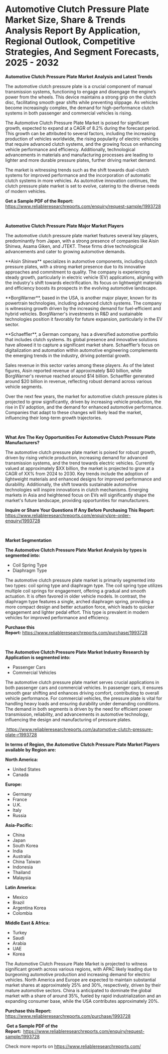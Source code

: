 <p><h1>Automotive Clutch Pressure Plate Market Size, Share & Trends Analysis Report By Application, Regional Outlook, Competitive Strategies, And Segment Forecasts, 2025 - 2032</h1></p><p><strong>Automotive Clutch Pressure Plate Market Analysis and Latest Trends</strong></p>
<p><p>The automotive clutch pressure plate is a crucial component of manual transmission systems, functioning to engage and disengage the engine’s power from the wheels. This device maintains a strong grip on the clutch disc, facilitating smooth gear shifts while preventing slippage. As vehicles become increasingly complex, the demand for high-performance clutch systems in both passenger and commercial vehicles is rising.</p><p>The Automotive Clutch Pressure Plate Market is poised for significant growth, expected to expand at a CAGR of 8.2% during the forecast period. This growth can be attributed to several factors, including the increasing production of vehicles worldwide, the rising popularity of electric vehicles that require advanced clutch systems, and the growing focus on enhancing vehicle performance and efficiency. Additionally, technological advancements in materials and manufacturing processes are leading to lighter and more durable pressure plates, further driving market demand. </p><p>The market is witnessing trends such as the shift towards dual-clutch systems for improved performance and the incorporation of automatic clutch systems in more vehicles. As automotive innovation continues, the clutch pressure plate market is set to evolve, catering to the diverse needs of modern vehicles.</p></p>
<p><strong>Get a Sample PDF of the Report:&nbsp;</strong> <a href="https://www.reliableresearchreports.com/enquiry/request-sample/1993728?utm_campaign=2737&utm_medium=2&utm_source=Github&utm_content=ia&utm_term=29032025&utm_id=automotive-clutch-pressure-plate">https://www.reliableresearchreports.com/enquiry/request-sample/1993728</a></p>
<p>&nbsp;</p>
<p><strong>Automotive Clutch Pressure Plate Major Market Players</strong></p>
<p><p>The automotive clutch pressure plate market features several key players, predominantly from Japan, with a strong presence of companies like Aisin Shinwa, Asama Giken, and JTEKT. These firms drive technological advancements and cater to growing automotive demands.</p><p>**Aisin Shinwa** specializes in automotive components, including clutch pressure plates, with a strong market presence due to its innovative approaches and commitment to quality. The company is experiencing steady growth, particularly in electric vehicle (EV) applications, aligning with the industry's shift towards electrification. Its focus on lightweight materials and efficiency boosts its prospects in the evolving automotive landscape.</p><p>**BorgWarner**, based in the USA, is another major player, known for its powertrain technologies, including advanced clutch systems. The company is witnessing growth driven by the increasing demand for fuel-efficient and hybrid vehicles. BorgWarner's investments in R&D and sustainable technologies position it favorably for future expansion, particularly in the EV sector.</p><p>**Schaeffler**, a German company, has a diversified automotive portfolio that includes clutch systems. Its global presence and innovative solutions have allowed it to capture a significant market share. Schaeffler’s focus on digitalization and automation within automotive engineering complements the emerging trends in the industry, driving potential growth.</p><p>Sales revenue in this sector varies among these players. As of the latest figures, Aisin reported revenue of approximately $40 billion, while BorgWarner's revenue reached around $14 billion. Schaeffler generated around $20 billion in revenue, reflecting robust demand across various vehicle segments.</p><p>Over the next few years, the market for automotive clutch pressure plates is projected to grow significantly, driven by increasing vehicle production, the rise in EV adoption, and the demand for enhanced automotive performance. Companies that adapt to these changes will likely lead the market, influencing their long-term growth trajectories.</p></p>
<p>&nbsp;</p>
<p><strong>What Are The Key Opportunities For Automotive Clutch Pressure Plate Manufacturers?</strong></p>
<p><p>The automotive clutch pressure plate market is poised for robust growth, driven by rising vehicle production, increasing demand for advanced transmission systems, and the trend towards electric vehicles. Currently valued at approximately $XX billion, the market is projected to grow at a CAGR of XX% from 2024 to 2030. Key trends include the adoption of lightweight materials and enhanced designs for improved performance and durability. Additionally, the shift towards sustainable automotive technologies will inspire innovations in clutch mechanisms. Emerging markets in Asia and heightened focus on EVs will significantly shape the market's future landscape, providing opportunities for manufacturers.</p></p>
<p><strong>Inquire or Share Your Questions If Any Before Purchasing This Report:</strong> <a href="https://www.reliableresearchreports.com/enquiry/pre-order-enquiry/1993728?utm_campaign=2737&utm_medium=2&utm_source=Github&utm_content=ia&utm_term=29032025&utm_id=automotive-clutch-pressure-plate">https://www.reliableresearchreports.com/enquiry/pre-order-enquiry/1993728</a></p>
<p>&nbsp;</p>
<p><strong>Market Segmentation</strong></p>
<p><strong>The Automotive Clutch Pressure Plate Market Analysis by types is segmented into:</strong></p>
<p><ul><li>Coil Spring Type</li><li>Diaphragm Type</li></ul></p>
<p><p>The automotive clutch pressure plate market is primarily segmented into two types: coil spring type and diaphragm type. The coil spring type utilizes multiple coil springs for engagement, offering a gradual and smooth actuation. It is often favored in older vehicle models. In contrast, the diaphragm type features a single, arched diaphragm spring, providing a more compact design and better actuation force, which leads to quicker engagement and lighter pedal effort. This type is prevalent in modern vehicles for improved performance and efficiency.</p></p>
<p><strong>Purchase this Report:&nbsp;</strong><a href="https://www.reliableresearchreports.com/purchase/1993728?utm_campaign=2737&utm_medium=2&utm_source=Github&utm_content=ia&utm_term=29032025&utm_id=automotive-clutch-pressure-plate">https://www.reliableresearchreports.com/purchase/1993728</a></p>
<p>&nbsp;</p>
<p><strong>The Automotive Clutch Pressure Plate Market Industry Research by Application is segmented into:</strong></p>
<p><ul><li>Passenger Cars</li><li>Commercial Vehicles</li></ul></p>
<p><p>The automotive clutch pressure plate market serves crucial applications in both passenger cars and commercial vehicles. In passenger cars, it ensures smooth gear shifting and enhances driving comfort, contributing to overall vehicle performance. For commercial vehicles, the pressure plate is vital for handling heavy loads and ensuring durability under demanding conditions. The demand in both segments is driven by the need for efficient power transmission, reliability, and advancements in automotive technology, influencing the design and manufacturing of pressure plates.</p></p>
<p><a href="https://www.reliableresearchreports.com/automotive-clutch-pressure-plate-r1993728?utm_campaign=2737&utm_medium=2&utm_source=Github&utm_content=ia&utm_term=29032025&utm_id=automotive-clutch-pressure-plate">&nbsp;https://www.reliableresearchreports.com/automotive-clutch-pressure-plate-r1993728</a></p>
<p><strong>In terms of Region, the Automotive Clutch Pressure Plate Market Players available by Region are:</strong></p>
<p>
    <p> <strong> North America: </strong>
        <ul>
            <li>United States</li>
            <li>Canada</li>
        </ul>
        </p> 
    <p> <strong> Europe: </strong>
        <ul>
            <li>Germany</li>
            <li>France</li>
            <li>U.K.</li>
            <li>Italy</li>
            <li>Russia</li>
        </ul>
        </p> 
    <p> <strong> Asia-Pacific: </strong>
        <ul>
            <li>China</li>
            <li>Japan</li>
            <li>South Korea</li>
            <li>India</li>
            <li>Australia</li>
            <li>China Taiwan</li>
            <li>Indonesia</li>
            <li>Thailand</li>
            <li>Malaysia</li>
        </ul>
        </p> 
    <p> <strong> Latin America: </strong>
        <ul>
            <li>Mexico</li>
            <li>Brazil</li>
            <li>Argentina Korea</li>
            <li>Colombia</li>
        </ul>
        </p> 
    <p> <strong> Middle East & Africa: </strong>
        <ul>
            <li>Turkey</li>
            <li>Saudi</li>
            <li>Arabia</li>
            <li>UAE</li>
            <li>Korea</li>
        </ul>
    </p>
    </p>
<p><p>The Automotive Clutch Pressure Plate Market is projected to witness significant growth across various regions, with APAC likely leading due to burgeoning automotive production and increasing demand for electric vehicles. North America and Europe are expected to maintain substantial market shares at approximately 25% and 30%, respectively, driven by their mature automotive sectors. China is anticipated to dominate the global market with a share of around 35%, fueled by rapid industrialization and an expanding consumer base, while the USA contributes approximately 20%.</p></p>
<p><strong>Purchase this Report: </strong><a href="https://www.reliableresearchreports.com/purchase/1993728?utm_campaign=2737&utm_medium=2&utm_source=Github&utm_content=ia&utm_term=29032025&utm_id=automotive-clutch-pressure-plate">https://www.reliableresearchreports.com/purchase/1993728</a></p>
<p>&nbsp;<strong>Get a Sample PDF of the Report:&nbsp;&nbsp;</strong><a href="https://www.reliableresearchreports.com/enquiry/request-sample/1993728?utm_campaign=2737&utm_medium=2&utm_source=Github&utm_content=ia&utm_term=29032025&utm_id=automotive-clutch-pressure-plate">https://www.reliableresearchreports.com/enquiry/request-sample/1993728</a></p>
<p><strong></strong></p>
<p>Check more reports on <a href="https://www.reliableresearchreports.com/?utm_campaign=2737&utm_medium=2&utm_source=Github&utm_content=ia&utm_term=29032025&utm_id=automotive-clutch-pressure-plate">https://www.reliableresearchreports.com/</a></p>